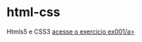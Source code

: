 # html-css
 Htmls5 e CSS3
<a href="https://ancelmoth.github.io/html-css/exercicios/ex001/index.html">acesse o exercicio ex001/a>